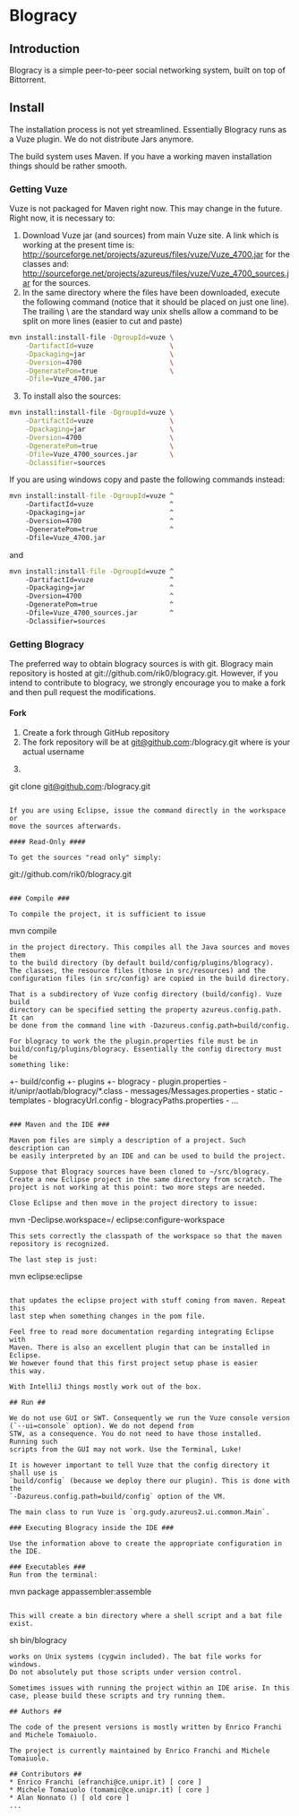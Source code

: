 # Blogracy #

## Introduction ##

Blogracy is a simple peer-to-peer social networking system, built on top of Bittorrent.

## Install ##

The installation process is not yet streamlined. Essentially Blogracy runs as a Vuze
plugin. We do not distribute Jars anymore.

The build system uses Maven. If you have a working  maven
installation things should be rather smooth.

### Getting Vuze ###

Vuze is not packaged for Maven right now. This may change in the future.
Right now, it is necessary to:

1. Download Vuze jar (and sources) from main Vuze site.
   A link which is working at the present time is:
   http://sourceforge.net/projects/azureus/files/vuze/Vuze_4700.jar
   for the classes and:
   http://sourceforge.net/projects/azureus/files/vuze/Vuze_4700_sources.jar
   for the sources.
2. In the same directory where the files have been downloaded, execute
   the following command (notice that it should be placed on just one line).
   The trailing \ are the standard way unix shells allow a command to
   be split on more lines (easier to cut and paste)

```bash
mvn install:install-file -DgroupId=vuze \
    -DartifactId=vuze                   \
    -Dpackaging=jar                     \
    -Dversion=4700                      \
    -DgeneratePom=true                  \
    -Dfile=Vuze_4700.jar
```

3. To install also the sources:

```bash
mvn install:install-file -DgroupId=vuze \
    -DartifactId=vuze                   \
    -Dpackaging=jar                     \
    -Dversion=4700                      \
    -DgeneratePom=true                  \
    -Dfile=Vuze_4700_sources.jar        \
    -Dclassifier=sources
```

If you are using windows copy and paste the following commands instead:

```bat
mvn install:install-file -DgroupId=vuze ^
    -DartifactId=vuze                   ^
    -Dpackaging=jar                     ^
    -Dversion=4700                      ^
    -DgeneratePom=true                  ^
    -Dfile=Vuze_4700.jar
```

and

```bat
mvn install:install-file -DgroupId=vuze ^
    -DartifactId=vuze                   ^
    -Dpackaging=jar                     ^
    -Dversion=4700                      ^
    -DgeneratePom=true                  ^
    -Dfile=Vuze_4700_sources.jar        ^
    -Dclassifier=sources
```

### Getting Blogracy ###

The preferred way to obtain blogracy sources is with git. Blogracy main
repository is hosted at git://github.com/rik0/blogracy.git. However,
if you intend to contribute to blogracy, we strongly encourage you to make a
fork and then pull request the modifications.

#### Fork ####

1. Create a fork through GitHub repository
2. The fork repository will be at git@github.com:<USERNAME>/blogracy.git
   where <USERNAME> is your actual username
3. ```
git clone git@github.com:<USERNAME>/blogracy.git
```

If you are using Eclipse, issue the command directly in the workspace or
move the sources afterwards.

#### Read-Only ####

To get the sources "read only" simply:
```
git://github.com/rik0/blogracy.git
```

### Compile ###

To compile the project, it is sufficient to issue
```
mvn compile
```
in the project directory. This compiles all the Java sources and moves them
to the build directory (by default build/config/plugins/blogracy).
The classes, the resource files (those in src/resources) and the
configuration files (in src/config) are copied in the build directory.

That is a subdirectory of Vuze config directory (build/config). Vuze build
directory can be specified setting the property azureus.config.path. It can
be done from the command line with -Dazureus.config.path=build/config.

For blogracy to work the the plugin.properties file must be in
build/config/plugins/blogracy. Essentially the config directory must be
something like:

```
+- build/config
   +- plugins
      +- blogracy
         - plugin.properties
         - it/unipr/aotlab/blogracy/*.class
         - messages/Messages.properties
         - static
         - templates
         - blogracyUrl.config
         - blogracyPaths.properties
         - ...
```

### Maven and the IDE ###

Maven pom files are simply a description of a project. Such description can
be easily interpreted by an IDE and can be used to build the project.

Suppose that Blogracy sources have been cloned to ~/src/blogracy.
Create a new Eclipse project in the same directory from scratch. The
project is not working at this point: two more steps are needed.

Close Eclipse and then move in the project directory to issue:
```
mvn -Declipse.workspace=/<PATH OF YOUR WORKSPACE> eclipse:configure-workspace
```
This sets correctly the classpath of the workspace so that the maven
repository is recognized.

The last step is just:
```
mvn eclipse:eclipse
```

that updates the eclipse project with stuff coming from maven. Repeat this
last step when something changes in the pom file.

Feel free to read more documentation regarding integrating Eclipse with
Maven. There is also an excellent plugin that can be installed in Eclipse.
We however found that this first project setup phase is easier
this way.

With IntelliJ things mostly work out of the box.

## Run ##

We do not use GUI or SWT. Consequently we run the Vuze console version
(`--ui=console` option). We do not depend from
STW, as a consequence. You do not need to have those installed. Running such
scripts from the GUI may not work. Use the Terminal, Luke!

It is however important to tell Vuze that the config directory it shall use is
`build/config` (because we deploy there our plugin). This is done with the
`-Dazureus.config.path=build/config` option of the VM.

The main class to run Vuze is `org.gudy.azureus2.ui.common.Main`.

### Executing Blogracy inside the IDE ###

Use the information above to create the appropriate configuration in the IDE.

### Executables ###
Run from the terminal:
```
mvn package appassembler:assemble
```

This will create a bin directory where a shell script and a bat file exist.
```
sh bin/blogracy
```
works on Unix systems (cygwin included). The bat file works for windows.
Do not absolutely put those scripts under version control. 

Sometimes issues with running the project within an IDE arise. In this case, please build these scripts and try running them.

## Authors ##

The code of the present versions is mostly written by Enrico Franchi and Michele Tomaiuolo.

The project is currently maintained by Enrico Franchi and Michele Tomaiuolo.

## Contributors ##
* Enrico Franchi (efranchi@ce.unipr.it) [ core ]
* Michele Tomaiuolo (tomamic@ce.unipr.it) [ core ]
* Alan Nonnato () [ old core ]
...

